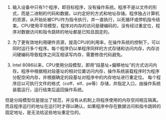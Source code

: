 1. 输入设备中只有1个程序，即目标程序，没有操作系统。程序不是以文件的形式，而是二进制的代码和数据，以约定好的方式和地址存储。程序独占计算机的资源，从开始处被CPU作为指令执行，并一直执行，以死循环或停机指令结束。CPU使用平坦模型，程序对内存的访问是硬编码的，没有经过重定位，程序对数据访问和指令跳转的地址都是已知且固定的。

2. 为了更有效地利用硬件资源，提高CPU的利用率，在操作系统的控制下，可以同时运行多个程序。每个程序仍以单程序同样的方式存储和访问内存，内存访问硬编码导致程序之间互相读写内存，需要修改代码避免。

3. Intel 8086以来，CPU使用分段模型，即用“段基址+偏移地址”的方式访问内存。程序中根据相对段基址的相对位置访问内存，操作系统装载程序时为程序分配空闲内存，并根据确定的段基址对程序中的内存地址进行重定位。
  每个程序应以可执行文件的格式（coff、elf、pe等）存储，并指定入口，由操作系统装载运行，运行结束后返回操作系统。

  但是分段模型仅是提出了规范，并没有从机制上将程序使用的内存空间相互隔离。而且程序运行的地址在运行时才得以确认，如果程序中存在数据访问和指令跳转的固定地址，是无法给这些地址重定位的。
